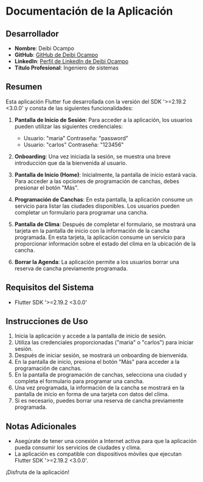 # Documentación de la Aplicación

## Desarrollador
- **Nombre**: Deibi Ocampo
- **GitHub**: [GitHub de Deibi Ocampo](https://github.com/ocampo320)
- **LinkedIn**: [Perfil de LinkedIn de Deibi Ocampo](https://www.linkedin.com/in/deibi-ocampo-8348b9113)
- **Título Profesional**: Ingeniero de sistemas

## Resumen
Esta aplicación Flutter fue desarrollada con la versión del SDK '>=2.19.2 <3.0.0' y consta de las siguientes funcionalidades:

1. **Pantalla de Inicio de Sesión**: Para acceder a la aplicación, los usuarios pueden utilizar las siguientes credenciales:
   - Usuario: "maria"
     Contraseña: "password"
   - Usuario: "carlos"
     Contraseña: "123456"

2. **Onboarding**: Una vez iniciada la sesión, se muestra una breve introducción que da la bienvenida al usuario.

3. **Pantalla de Inicio (Home)**: Inicialmente, la pantalla de inicio estará vacía. Para acceder a las opciones de programación de canchas, debes presionar el botón "Más".

4. **Programación de Canchas**: En esta pantalla, la aplicación consume un servicio para listar las ciudades disponibles. Los usuarios pueden completar un formulario para programar una cancha.

5. **Pantalla de Clima**: Después de completar el formulario, se mostrará una tarjeta en la pantalla de inicio con la información de la cancha programada. En esta tarjeta, la aplicación consume un servicio para proporcionar información sobre el estado del clima en la ubicación de la cancha.

6. **Borrar la Agenda**: La aplicación permite a los usuarios borrar una reserva de cancha previamente programada.

## Requisitos del Sistema
- Flutter SDK '>=2.19.2 <3.0.0'

## Instrucciones de Uso
1. Inicia la aplicación y accede a la pantalla de inicio de sesión.
2. Utiliza las credenciales proporcionadas ("maria" o "carlos") para iniciar sesión.
3. Después de iniciar sesión, se mostrará un onboarding de bienvenida.
4. En la pantalla de inicio, presiona el botón "Más" para acceder a la programación de canchas.
5. En la pantalla de programación de canchas, selecciona una ciudad y completa el formulario para programar una cancha.
6. Una vez programada, la información de la cancha se mostrará en la pantalla de inicio en forma de una tarjeta con datos del clima.
7. Si es necesario, puedes borrar una reserva de cancha previamente programada.

## Notas Adicionales
- Asegúrate de tener una conexión a Internet activa para que la aplicación pueda consumir los servicios de ciudades y clima.
- La aplicación es compatible con dispositivos móviles que ejecutan Flutter SDK '>=2.19.2 <3.0.0'.

¡Disfruta de la aplicación!
